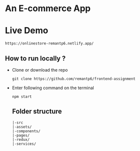 # An E-commerce App
# Live Demo
```
https://onlinestore-remantp6.netlify.app/
```
## How to run locally ?
* Clone or download the repo
  ```
  git clone https://github.com/remantp6/frontend-assignment
  ```
* Enter following command on the terminal
  ```
  npm start
  ```
  ## Folder structure
  ```
  |-src
  |-assets/
  |-components/
  |-pages/
  |-redux/
  |-services/
  ```
  
  
